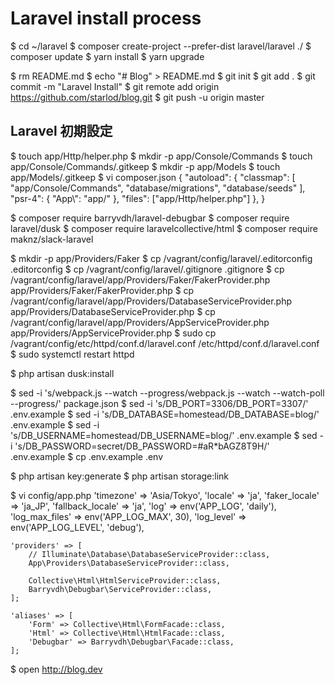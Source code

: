 # Laravel install process

$ cd ~/laravel
$ composer create-project --prefer-dist laravel/laravel ./
$ composer update
$ yarn install
$ yarn upgrade

$ rm README.md
$ echo "# Blog" > README.md
$ git init
$ git add .
$ git commit -m "Laravel Install"
$ git remote add origin https://github.com/starlod/blog.git
$ git push -u origin master

## Laravel 初期設定

$ touch app/Http/helper.php
$ mkdir -p app/Console/Commands
$ touch app/Console/Commands/.gitkeep
$ mkdir -p app/Models
$ touch app/Models/.gitkeep
$ vi composer.json
{
    "autoload": {
        "classmap": [
            "app/Console/Commands",
            "database/migrations",
            "database/seeds"
        ],
        "psr-4": {
            "App\\": "app/"
        },
        "files": ["app/Http/helper.php"]
    },
}

$ composer require barryvdh/laravel-debugbar
$ composer require laravel/dusk
$ composer require laravelcollective/html
$ composer require maknz/slack-laravel

$ mkdir -p app/Providers/Faker
$ cp /vagrant/config/laravel/.editorconfig .editorconfig
$ cp /vagrant/config/laravel/.gitignore .gitignore
$ cp /vagrant/config/laravel/app/Providers/Faker/FakerProvider.php app/Providers/Faker/FakerProvider.php
$ cp /vagrant/config/laravel/app/Providers/DatabaseServiceProvider.php app/Providers/DatabaseServiceProvider.php
$ cp /vagrant/config/laravel/app/Providers/AppServiceProvider.php app/Providers/AppServiceProvider.php
$ sudo cp /vagrant/config/etc/httpd/conf.d/laravel.conf /etc/httpd/conf.d/laravel.conf
$ sudo systemctl restart httpd

$ php artisan dusk:install

$ sed -i 's/webpack.js --watch --progress/webpack.js --watch --watch-poll --progress/' package.json
$ sed -i 's/DB_PORT=3306/DB_PORT=3307/' .env.example
$ sed -i 's/DB_DATABASE=homestead/DB_DATABASE=blog/' .env.example
$ sed -i 's/DB_USERNAME=homestead/DB_USERNAME=blog/' .env.example
$ sed -i 's/DB_PASSWORD=secret/DB_PASSWORD=#aR*bAGZ8T9H/' .env.example
$ cp .env.example .env

$ php artisan key:generate
$ php artisan storage:link

$ vi config/app.php
    'timezone' => 'Asia/Tokyo',
    'locale' => 'ja',
    'faker_locale' => 'ja_JP',
    'fallback_locale' => 'ja',
    'log' => env('APP_LOG', 'daily'),
    'log_max_files' => env('APP_LOG_MAX', 30),
    'log_level' => env('APP_LOG_LEVEL', 'debug'),

    'providers' => [
        // Illuminate\Database\DatabaseServiceProvider::class,
        App\Providers\DatabaseServiceProvider::class,

        Collective\Html\HtmlServiceProvider::class,
        Barryvdh\Debugbar\ServiceProvider::class,
    ];

    'aliases' => [
        'Form' => Collective\Html\FormFacade::class,
        'Html' => Collective\Html\HtmlFacade::class,
        'Debugbar' => Barryvdh\Debugbar\Facade::class,
    ];

$ open http://blog.dev
